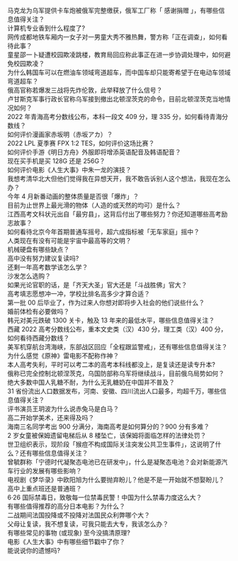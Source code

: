 马克龙为乌军提供卡车炮被俄军完整缴获，俄军工厂称「 感谢捐赠 」，有哪些信息值得关注？  
计算机专业香到什么程度了?  
网传成都地铁车厢内一女子对一男童大秀不雅热舞，警方称「正在调查」，如何看待此事？  
童星邵一卜疑遭校园欺凌跳楼，教育局回应称此事正在进一步协调处理中，如何避免校园欺凌？  
为什么韩国车可以在燃油车领域弯道超车，而中国车却只能寄希望于在电动车领域弯道超车？  
俄高官称若爆发三战将先炸伦敦，此举释放了什么信号？  
卢甘斯克军事行政长官称乌军接到撤出北顿涅茨克的命令，目前北顿涅茨克当地情况如何？  
2022 年青海高考分数线公布，本科一段文 409 分，理 335 分，如何看待青海分数线？  
如何评价漫画家赤坂明（赤坂アカ）？  
2022 LPL 夏季赛 FPX 1:2 TES，如何评价这场比赛？  
如何评价手游《明日方舟》外服即将增添英语配音及韩语配音？  
现在买手机是买 128G 还是 256G？  
如何评价电影《人生大事》中朱一龙的演技？  
我想考清华北大但他们觉得我在异想天开，我不敢告诉别人这个想法，我现在怎么办？  
今年 4 月新番动画的整体质量是否很「爆炸」？  
目前为止世界上最光滑的物体（人造的或天然的均可）是什么？  
江西高考文科状元出自「最穷县」，这背后付出了哪些努力？你还知道哪些高考励志故事？  
如何看待北京今年首期普通车摇号，超六成指标被「无车家庭」摇中？  
人类现在有没有可能是宇宙中最高等的文明？  
机械硬盘有哪些缺点？  
高中没有努力建议复读吗?  
还剩一年高考数学该怎么学？  
沙发怎么选购？  
如果光论官职的话，是「齐天大圣」官大还是「斗战胜佛」官大？  
高考填志愿想冲一冲，学校比排名高多少才算合适？  
第一批 00 后毕业了，作为过来人你想对即将步入社会的他们说些什么？  
婚前体检有必要做吗？  
韩元对美元跌破 1300 关卡，触及 13 年来的最低水平，哪些信息值得关注？  
西藏 2022 高考分数线公布，重本文史类（汉）430 分，理工类（汉）400 分，如何看待西藏分数线？  
美军机穿航台湾海峡，东部战区回应「全程跟监警戒」，还有哪些信息值得关注？  
为什么感觉《原神》雷电影不配称作神？  
本人高考失利，平时可以考二本的高考本科线都没上，是复读还是读专升本?  
俄称已完全控制北顿涅茨克，乌国防部称乌军将继续战斗，目前俄乌局势如何？  
绝大多数中国人乳糖不耐，为什么无乳糖奶在中国并不普及？  
31 省份流出人口数据发布，河南、安徽、四川流出人口最多，均超千万，哪些信息值得关注？  
评书演员王玥波为什么说赤兔马是白马？  
高二开始学美术，还来得及吗？  
海南三名同学考出 900 分满分，海南高考是如何算分的？900 分有多难？  
2 岁女童被保姆遗留电梯后从 8 楼坠亡，该保姆将面临怎样的法律处罚？  
世卫组织表示，现阶段「猴痘不构成国际关注突发公共卫生事件」，这说明了什么？还有哪些信息值得关注？  
曾毓群称「宁德时代凝聚态电池已在研发中」，什么是凝聚态电池？会对新能源汽车行业的发展有哪些影响？  
电视剧《梦华录》中欧阳旭为什么要抛弃盼儿？他是不是一开始就不想娶盼儿？  
高中上重点班还是普通班？  
6·26 国际禁毒日，致敬每一位禁毒民警！中国为什么禁毒力度这么大？  
有哪些值得推荐的高分日本电影？为什么？  
二战期间法国投降或不投降对法国民众利弊哪个大？  
父母让复读，我不想复读，可我只能去大专，我该怎么办？  
有哪些常见的事物 (或现象) 至今没搞清原理?  
电影《人生大事》中有哪些细节戳中了你？  
能说说你的遗憾吗?  
